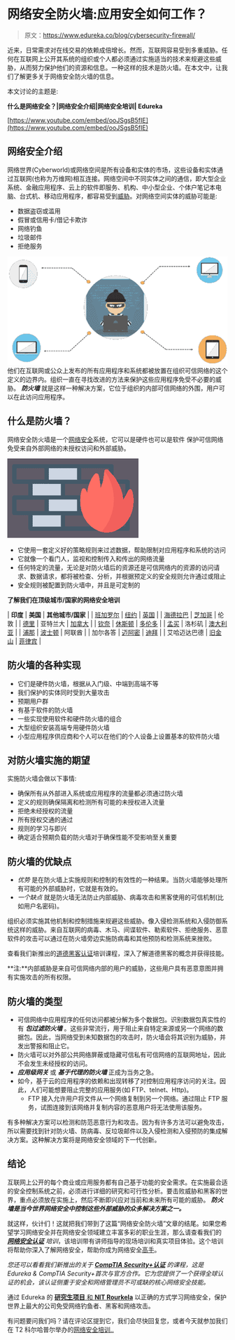 # 网络安全防火墙:应用安全如何工作？

> 原文：<https://www.edureka.co/blog/cybersecurity-firewall/>

近来，日常需求对在线交易的依赖成倍增长。然而，互联网容易受到多重威胁。任何在互联网上公开其系统的组织或个人都必须通过实施适当的技术来规避这些威胁，从而努力保护他们的资源和信息。一种这样的技术是防火墙。在本文中，让我们了解更多关于网络安全防火墙的信息。

本文讨论的主题是:

**什么是网络安全？|网络安全介绍|网络安全培训| Edureka**

[https://www.youtube.com/embed/ooJSgsB5fIE](https://www.youtube.com/embed/ooJSgsB5fIE)

## **网络安全介绍**

网络世界(Cyberworld)或网络空间是所有设备和实体的市场，这些设备和实体通过互联网(也称为万维网)相互连接。网络空间中不同实体之间的通信，即大型企业系统、金融应用程序、云上的软件即服务、机构、中小型企业、个体户笔记本电脑、台式机、移动应用程序，都容易受到[威胁](https://www.edureka.co/blog/ethical-hacking-tutorial/#Types-of-Threats)。对网络空间实体的威胁可能是:

*   数据盗窃或滥用
*   假冒或信用卡/借记卡欺诈
*   网络钓鱼
*   垃圾邮件
*   拒绝服务

![Image - CyberSecurity Firewall - Edureka](img/8f7865d9dc7597f46daad6275cb87860.png)他们在互联网或公众上发布的所有应用程序和系统都被放置在组织可信网络的这个定义的边界内。组织一直在寻找改进的方法来保护这些应用程序免受不必要的威胁。 ***防火墙*** 就是这样一种解决方案，它位于组织的内部可信网络的外围，用户可以在此访问应用程序。

## **什么是防火墙？**

网络安全防火墙是一个[网络安全](https://www.edureka.co/blog/what-is-network-security/)系统，它可以是硬件也可以是软件 保护可信网络免受来自外部网络的未授权访问和外部威胁。

![Image - Cybersecurity Firewall - Edureka](img/98c70f72cceb4c576772afd22ce65fd1.png)

*   它使用一套定义好的策略规则来过滤数据，帮助限制对应用程序和系统的访问
*   它就像一个看门人，监视和控制传入和传出的网络流量
*   任何特定的流量，无论是对防火墙后的资源还是可信网络内的资源的访问请求、数据请求，都将被检查、分析，并根据预定义的安全规则允许通过或阻止
*   安全规则被配置到防火墙中，并且是可定制的

**了解我们在顶级城市/国家的网络安全培训**

| **印度** | **美国** | **其他城市/国家** |
| [班加罗尔](https://www.edureka.co/cybersecurity-certification-training-bangalore) | [纽约](https://www.edureka.co/cybersecurity-certification-training-new-york-city) | [英国](https://www.edureka.co/cybersecurity-certification-training-uk) |
| [海德拉巴](https://www.edureka.co/cybersecurity-certification-training-hyderabad) | [芝加哥](https://www.edureka.co/cybersecurity-certification-training-chicago) | 伦敦 |
| [德里](https://www.edureka.co/cybersecurity-certification-training-delhi) | 亚特兰大 | [加拿大](https://www.edureka.co/cybersecurity-certification-training-canada) |
| [钦奈](https://www.edureka.co/cybersecurity-certification-training-chennai) | [休斯顿](https://www.edureka.co/cybersecurity-certification-training-houston) | [多伦多](https://www.edureka.co/cybersecurity-certification-training-toronto) |
| [孟买](https://www.edureka.co/cybersecurity-certification-training-mumbai) | 洛杉矶 | [澳大利亚](https://www.edureka.co/cybersecurity-certification-training-australia) |
| [浦那](https://www.edureka.co/cybersecurity-certification-training-pune) | [波士顿](https://www.edureka.co/cybersecurity-certification-training-boston) | 阿联酋 |
| 加尔各答 | [迈阿密](https://www.edureka.co/cybersecurity-certification-training-miami) | [迪拜](https://www.edureka.co/cybersecurity-certification-training-dubai) |
| 艾哈迈达巴德 | [旧金山](https://www.edureka.co/cybersecurity-certification-training-san-francisco) | [菲律宾](https://www.edureka.co/cybersecurity-certification-training-philippines) |

## **防火墙的各种实现**

*   它们是硬件防火墙，根据从入门级、中端到高端不等
*   我们保护的实体同时受到大量攻击
*   预期用户群
*   有基于软件的防火墙
*   一些实现使用软件和硬件防火墙的组合
*   大型组织安装高端专用硬件防火墙
*   小型应用程序供应商和个人可以在他们的个人设备上设置基本的软件防火墙

## **对防火墙实施的期望**

实施防火墙会做以下事情:

*   确保所有从外部进入系统或应用程序的流量都必须通过防火墙
*   定义的规则确保隔离和检测所有可能的未授权进入流量
*   拒绝未经授权的流量
*   所有授权交通的通过
*   规则的学习与即兴
*   确定适合预期负载的防火墙对于确保性能不受影响至关重要

## **防火墙的优缺点**

*   *优势* 是在防火墙上实施规则和控制的有效性的一种结果。当防火墙能够处理所有可能的外部威胁时，它就是有效的。
*   *一个缺点* 就是防火墙无法防止内部威胁、病毒攻击和黑客使用的可信机制(比如用户名密码)。

组织必须实施其他机制和控制措施来规避这些威胁。像入侵检测系统和入侵防御系统这样的威胁。来自互联网的病毒、木马、间谍软件、勒索软件、拒绝服务、恶意软件的攻击可以通过在防火墙旁边实施防病毒和其他预防和检测系统来挫败。

查看我们新推出的[道德黑客认证](https://www.edureka.co/ceh-ethical-hacking-certification-course)培训课程，深入了解道德黑客的概念并获得技能。

**注:**内部威胁是来自可信网络内部的用户的威胁，这些用户具有恶意意图并拥有实施攻击的所有权限。

## **防火墙的类型**

*   可信网络中应用程序的任何访问都被分解为多个数据包。识别数据包真实性的有 ***包过滤防火墙*** 。这些非常流行，用于阻止来自特定来源或另一个网络的数据包。因此，当网络受到未知数据包的攻击时，防火墙会将其识别为威胁，并发出警报和阻止它。
*   防火墙可以对外部公共网络屏蔽或隐藏可信私有可信网络的互联网地址，因此不会发生未经授权的访问。
*   ***应用级网关*** 或 ***基于代理的防火墙*** 正成为当务之急。
*   如今，基于云的应用程序的依赖和出现转移了对控制应用程序访问的关注。因此，人们可能想要阻止完整的应用服务(如 FTP、telnet、Http)。
    *   FTP 接入允许用户将文件从一个网络复制到另一个网络。通过阻止 FTP 服务，试图连接到该网络并复制内容的恶意用户将无法使用该服务。

有多种解决方案可以检测和防范恶意行为和攻击。因为有许多方法可以避免攻击，所以需要找到针对防火墙、防病毒、反垃圾邮件以及入侵检测和入侵预防的集成解决方案。这种解决方案将是网络安全领域的下一代创新。

## **结论**

互联网上公开的每个商业或应用服务都有自己基于功能的安全需求。在实施最合适的安全控制系统之前，必须进行详细的研究和可行性分析。要击败威胁和黑客的世界，重点必须放在实施上，然后不断即兴应对当前和未来所有可能的威胁。 ***防火墙是当今世界网络安全中控制这些外部威胁的众多解决方案之一。***

就这样，伙计们！这就把我们带到了这篇“网络安全防火墙”文章的结尾。如果您希望学习网络安全并在网络安全领域建立丰富多彩的职业生涯，那么请查看我们的 *[**网络安全认证**](https://www.edureka.co/cybersecurity-certification-training) 培训*，该培训带有讲师指导的现场培训和真实项目体验。这个培训将帮助你深入了解网络安全，帮助你成为网络安全[高手](https://www.edureka.co/masters-program/cybersecurity-training)。

*您还可以看看我们新推出的关于 [**CompTIA Security+认证**](https://www.edureka.co/comptia-security-plus-certification-training) 的课程，这是 Edureka & CompTIA Security+首次与官方合作。它为您提供了一个获得全球认证的机会，该认证侧重于安全和网络管理员不可或缺的核心网络安全技能。*

通过 Edureka 的 [**研究生项目** 和 **NIT Rourkela**](https://www.edureka.co/post-graduate/cybersecurity) 以正确的方式学习网络安全，保护世界上最大的公司免受网络钓鱼者、黑客和网络攻击。

有问题要问我们吗？请在评论区提到它，我们会尽快回复您，或者今天就参加我们在 T2 科尔哈普尔举办的[网络安全培训..](https://www.edureka.co/cybersecurity-certification-training-kolhapur)